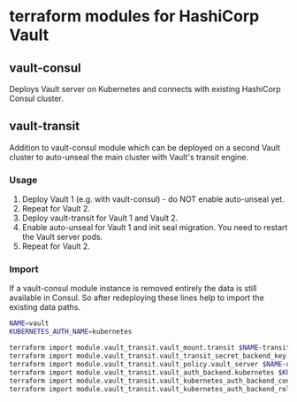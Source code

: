 # terraform modules for HashiCorp Vault

## vault-consul
Deploys Vault server on Kubernetes and connects with existing HashiCorp Consul cluster.

## vault-transit
Addition to vault-consul module which can be deployed on a second Vault cluster to auto-unseal the main cluster with Vault's transit engine.

### Usage
1. Deploy Vault 1 (e.g. with vault-consul) - do NOT enable auto-unseal yet.
2. Repeat for Vault 2.
3. Deploy vault-transit for Vault 1 and Vault 2.
4. Enable auto-unseal for Vault 1 and init seal migration. You need to restart the Vault server pods.
5. Repeat for Vault 2.

### Import
If a vault-consul module instance is removed entirely the data is still available in Consul. So after redeploying these lines help to import the existing data paths.

```sh
NAME=vault
KUBERNETES_AUTH_NAME=kubernetes

terraform import module.vault_transit.vault_mount.transit $NAME-transit
terraform import module.vault_transit.vault_transit_secret_backend_key.auto_unseal $NAME-transit/keys/auto-unseal
terraform import module.vault_transit.vault_policy.vault_server $NAME-unseal
terraform import module.vault_transit.vault_auth_backend.kubernetes $KUBERNETES_AUTH_NAME
terraform import module.vault_transit.vault_kubernetes_auth_backend_config.kubernetes auth/$KUBERNETES_AUTH_NAME/config
terraform import module.vault_transit.vault_kubernetes_auth_backend_role.vault_server auth/$KUBERNETES_AUTH_NAME/role/$NAME-unseal
```
